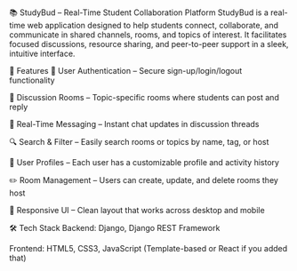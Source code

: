 📚 StudyBud – Real-Time Student Collaboration Platform
StudyBud is a real-time web application designed to help students connect, collaborate, and communicate in shared channels, rooms, and topics of interest. It facilitates focused discussions, resource sharing, and peer-to-peer support in a sleek, intuitive interface.

🚀 Features
🔐 User Authentication – Secure sign-up/login/logout functionality

🧵 Discussion Rooms – Topic-specific rooms where students can post and reply

💬 Real-Time Messaging – Instant chat updates in discussion threads

🔍 Search & Filter – Easily search rooms or topics by name, tag, or host

👤 User Profiles – Each user has a customizable profile and activity history

✏️ Room Management – Users can create, update, and delete rooms they host

📱 Responsive UI – Clean layout that works across desktop and mobile

🛠️ Tech Stack
Backend: Django, Django REST Framework

Frontend: HTML5, CSS3, JavaScript (Template-based or React if you added that)
